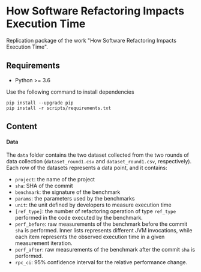 # How Software Refactoring Impacts Execution Time

Replication package of the work "How Software Refactoring Impacts Execution Time".

## Requirements
- Python >= 3.6

Use the following command to install dependencies

```
pip install --upgrade pip
pip install -r scripts/requirements.txt
```

## Content
#### Data
The `data` folder contains the two dataset collected from the two rounds of data collection (`dataset_round1.csv` and `dataset_round1.csv`, respectively).
Each row of the datasets represents a data point, and it contains:
- `project`: the name of the project
- `sha`: SHA of the commit
- `benchmark`: the signature of the benchmark 
- `params`: the parameters used by the benchmarks
- `unit`: the unit defined by developers to measure execution time
- `[ref_type]`: the number of refactoring operation of type `ref_type` performed in the code executed by the benchmark.
- `perf_before`: raw measurements of the benchmark before the commit `sha` is performed. Inner lists represents different JVM invocations, while each item represents the observed execution time in a given measurement iteration.
- `perf_after`: raw measurements of the benchmark after the commit `sha` is performed.
- `rpc_ci`: 95% confidence interval for the relative performance change.

